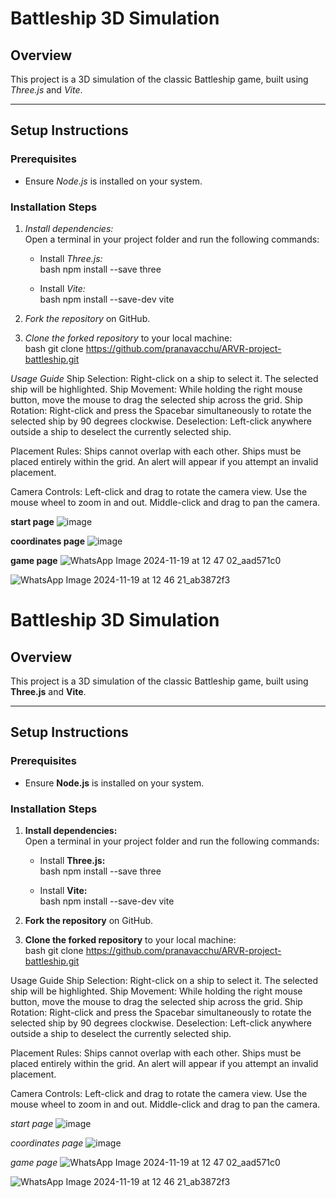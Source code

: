 # Battleship 3D Simulation  

## Overview  
This project is a 3D simulation of the classic Battleship game, built using *Three.js* and *Vite*.

---

## Setup Instructions  

### Prerequisites  
- Ensure *Node.js* is installed on your system.  

### Installation Steps  

1. *Install dependencies:*  
   Open a terminal in your project folder and run the following commands:  
   - Install *Three.js:*  
     bash
     npm install --save three
       
   - Install *Vite:*  
     bash
     npm install --save-dev vite
       

2. *Fork the repository* on GitHub.

3. *Clone the forked repository* to your local machine:  
   bash
   git clone https://github.com/pranavacchu/ARVR-project-battleship.git



*Usage Guide*
Ship Selection: Right-click on a ship to select it. The selected ship will be highlighted. 
Ship Movement: While holding the right mouse button, move the mouse to drag the selected ship across the grid.
Ship Rotation: Right-click and press the Spacebar simultaneously to rotate the selected ship by 90 degrees clockwise.
Deselection: Left-click anywhere outside a ship to deselect the currently selected ship.

Placement Rules:
Ships cannot overlap with each other.
Ships must be placed entirely within the grid.
An alert will appear if you attempt an invalid placement.

Camera Controls:
Left-click and drag to rotate the camera view.
Use the mouse wheel to zoom in and out.
Middle-click and drag to pan the camera.

 **start page**
![image](https://github.com/user-attachments/assets/6567cabe-920d-47d0-9aa9-d4a852d35871)

**coordinates page**
![image](https://github.com/user-attachments/assets/4b4f19dd-243e-4af0-9bb2-7a3bf0cd5ab7)

**game page**
![WhatsApp Image 2024-11-19 at 12 47 02_aad571c0](https://github.com/user-attachments/assets/b22328fc-e5c6-4b01-9a9f-a855ee2344bc)

![WhatsApp Image 2024-11-19 at 12 46 21_ab3872f3](https://github.com/user-attachments/assets/93a9e6e7-772f-401f-9f28-158f7c0f9646)



# Battleship 3D Simulation  

## Overview  
This project is a 3D simulation of the classic Battleship game, built using **Three.js** and **Vite**.

---

## Setup Instructions  

### Prerequisites  
- Ensure **Node.js** is installed on your system.  

### Installation Steps  

1. **Install dependencies:**  
   Open a terminal in your project folder and run the following commands:  
   - Install **Three.js:**  
     bash
     npm install --save three
       
   - Install **Vite:**  
     bash
     npm install --save-dev vite
       

2. **Fork the repository** on GitHub.

3. **Clone the forked repository** to your local machine:  
   bash
   git clone https://github.com/pranavacchu/ARVR-project-battleship.git



Usage Guide
Ship Selection: Right-click on a ship to select it. The selected ship will be highlighted. 
Ship Movement: While holding the right mouse button, move the mouse to drag the selected ship across the grid.
Ship Rotation: Right-click and press the Spacebar simultaneously to rotate the selected ship by 90 degrees clockwise.
Deselection: Left-click anywhere outside a ship to deselect the currently selected ship.

Placement Rules:
Ships cannot overlap with each other.
Ships must be placed entirely within the grid.
An alert will appear if you attempt an invalid placement.

Camera Controls:
Left-click and drag to rotate the camera view.
Use the mouse wheel to zoom in and out.
Middle-click and drag to pan the camera.

 *start page*
![image](https://github.com/user-attachments/assets/6567cabe-920d-47d0-9aa9-d4a852d35871)

*coordinates page*
![image](https://github.com/user-attachments/assets/4b4f19dd-243e-4af0-9bb2-7a3bf0cd5ab7)

*game page*
![WhatsApp Image 2024-11-19 at 12 47 02_aad571c0](https://github.com/user-attachments/assets/b22328fc-e5c6-4b01-9a9f-a855ee2344bc)

![WhatsApp Image 2024-11-19 at 12 46 21_ab3872f3](https://github.com/user-attachments/assets/93a9e6e7-772f-401f-9f28-158f7c0f9646)
